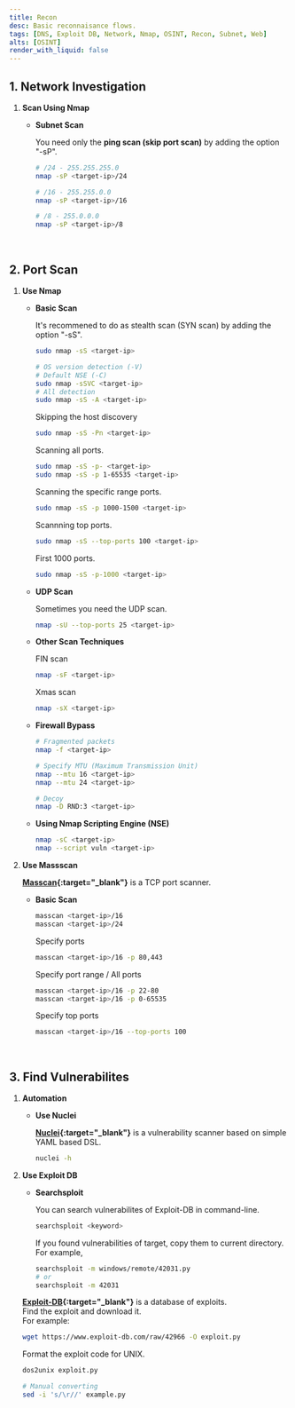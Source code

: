 ```yaml
---
title: Recon
desc: Basic reconnaisance flows.
tags: [DNS, Exploit DB, Network, Nmap, OSINT, Recon, Subnet, Web]
alts: [OSINT]
render_with_liquid: false
---
```


## 1. Network Investigation

1. **Scan Using Nmap**

    - **Subnet Scan**

        You need only the **ping scan (skip port scan)** by adding the option "-sP".

        ```sh
        # /24 - 255.255.255.0
        nmap -sP <target-ip>/24

        # /16 - 255.255.0.0
        nmap -sP <target-ip>/16

        # /8 - 255.0.0.0
        nmap -sP <target-ip>/8
        ```

<br />

## 2. Port Scan

1. **Use Nmap**

    - **Basic Scan**

        It's recommened to do as stealth scan (SYN scan) by adding the option "-sS".

        ```sh
        sudo nmap -sS <target-ip>

        # OS version detection (-V)
        # Default NSE (-C)
        sudo nmap -sSVC <target-ip>
        # All detection
        sudo nmap -sS -A <target-ip>
        ```

        Skipping the host discovery

        ```sh
        sudo nmap -sS -Pn <target-ip>
        ```

        Scanning all ports.

        ```sh
        sudo nmap -sS -p- <target-ip>
        sudo nmap -sS -p 1-65535 <target-ip>
        ```

        Scanning the specific range ports.

        ```sh
        sudo nmap -sS -p 1000-1500 <target-ip>
        ```

        Scannning top ports.

        ```sh
        sudo nmap -sS --top-ports 100 <target-ip>
        ```

        First 1000 ports.

        ```sh
        sudo nmap -sS -p-1000 <target-ip>
        ```

    - **UDP Scan**

        Sometimes you need the UDP scan.

        ```sh
        nmap -sU --top-ports 25 <target-ip>
        ```

    - **Other Scan Techniques**

        FIN scan

        ```sh
        nmap -sF <target-ip>
        ```

        Xmas scan

        ```sh
        nmap -sX <target-ip>
        ```

    - **Firewall Bypass**

        ```sh
        # Fragmented packets
        nmap -f <target-ip>

        # Specify MTU (Maximum Transmission Unit)
        nmap --mtu 16 <target-ip>
        nmap --mtu 24 <target-ip>

        # Decoy
        nmap -D RND:3 <target-ip>
        ```

    - **Using Nmap Scripting Engine (NSE)**

        ```sh
        nmap -sC <target-ip>
        nmap --script vuln <target-ip>
        ```

2. **Use Massscan**

    **[Masscan](https://github.com/robertdavidgraham/masscan){:target="_blank"}** is a TCP port scanner.

    - **Basic Scan**

        ```sh
        masscan <target-ip>/16
        masscan <target-ip>/24
        ```

        Specify ports

        ```sh
        masscan <target-ip>/16 -p 80,443
        ```

        Specify port range / All ports

        ```sh
        masscan <target-ip>/16 -p 22-80
        masscan <target-ip>/16 -p 0-65535
        ```

        Specify top ports

        ```sh
        masscan <target-ip>/16 --top-ports 100
        ```

<br />

## 3. Find Vulnerabilites

1. **Automation**

    - **Use Nuclei**

        **[Nuclei](https://github.com/projectdiscovery/nuclei){:target="_blank"}** is a vulnerability scanner based on simple YAML based DSL. 

        ```sh
        nuclei -h
        ```

1. **Use Exploit DB**

    - **Searchsploit**

        You can search vulnerabilites of Exploit-DB in command-line.

        ```sh
        searchsploit <keyword>
        ```

        If you found vulnerabilities of target, copy them to current directory.  
        For example,

        ```sh
        searchsploit -m windows/remote/42031.py
        # or
        searchsploit -m 42031
        ```

    **[Exploit-DB](https://www.exploit-db.com/){:target="_blank"}** is a database of exploits.  
    Find the exploit and download it.  
    For example:

    ```sh
    wget https://www.exploit-db.com/raw/42966 -O exploit.py
    ```

    Format the exploit code for UNIX.

    ```sh
    dos2unix exploit.py

    # Manual converting
    sed -i 's/\r//' example.py
    ```
